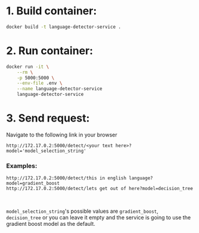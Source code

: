 # 1. Build container:
```bash
docker build -t language-detector-service .
```

# 2. Run container:
```bash
docker run -it \
    --rm \
    -p 5000:5000 \
    --env-file .env \
    --name language-detector-service
    language-detector-service
```

# 3. Send request:
Navigate to the following link in your browser
```
http://172.17.0.2:5000/detect/<your text here>?model='model_selection_string'
```

### Examples:
`http://172.17.0.2:5000/detect/this in english language?model=gradient_boost`<br>
`http://172.17.0.2:5000/detect/lets get out of here?model=decision_tree`

<br>

`model_selection_string`'s possible values are `gradient_boost`, `decision_tree` or you can leave it empty and the service is going to use the gradient boost model as the default.

